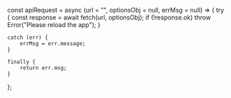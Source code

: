 const apiRequest = async (url = "", optionsObj = null, errMsg = null) => {
    try {
        const response = await fetch(url, optionsObj);
        if (!response.ok) throw Error("Please reload the app");
    }

    catch (err) {
        errMsg = err.message;
    }

    finally {
        return err.msg;
    }
};